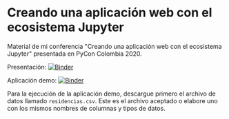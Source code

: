 # Creando una aplicación web con el ecosistema Jupyter

Material de mi conferencia "Creando una aplicación web con el ecosistema Jupyter" presentada en PyCon Colombia 2020.

Presentación: [![Binder](https://mybinder.org/badge_logo.svg)](https://mybinder.org/v2/gh/cosmoscalibur/webapp_jupyter/master?filepath=webapp_jupyter_rise.ipynb)

Aplicación demo: [![Binder](https://mybinder.org/badge_logo.svg)](https://mybinder.org/v2/gh/cosmoscalibur/webapp_jupyter/master?urlpath=%2Fvoila%2Frender%2Fwebapp_jupyter_example.ipynb)

Para la ejecución de la aplicación demo, descargue primero el archivo de datos llamado `residencias.csv`. Este es el archivo aceptado o elabore uno con los mismos nombres de columnas y tipos de datos.

